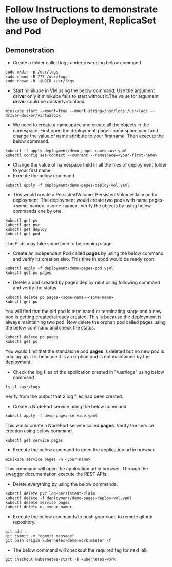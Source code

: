 # Follow Instructions to demonstrate the use of Deployment, ReplicaSet and Pod

## Demonstration
- Create a folder called *logs* under */usr* using below command
```shell script
sudo mkdir -p /usr/logs
sudo chmod -R 777 /usr/logs
sudo chown -R -$USER /usr/logs
```
- Start minikube in VM using the below command. Use the argument **driver** only if minikube fails to start without it.The value for argument **driver** could be docker/virtualbox. 
```shell script
minikube start --mount=true --mount-string=/usr/logs:/usr/logs --driver=docker/virtualbox
```
- We need to create a namespace and create all the objects in the namespace. First open the deployment-pages-namespace.yaml and change the value of name attribute to your firstname. Then execute the below command.
```shell script
kubectl -f apply deployment/demo-pages-namespace.yaml
kubectl config set-context --current --namespace=<your-first-name>
```
- Change the value of namespace field in all the files of deployment folder to your first name
- Execute the below command
```shell script
kubectl apply -f deployment/demo-pages-deploy-vol.yaml
```
- This would create a PersistentVolume, PersistentVolumeClaim and a deployment. The deployment would create two pods with name pages-\<some-name>-\<some-name>. Verify the objects by using below commands one by one.
```shell script
kubectl get pv
kubectl get pvc
kubectl get deploy
kubectl get pod
```
The Pods may take some time to be running stage.
- Create an independent Pod called **pages** by using the below command and verify its creation also. This time th epod would be ready soon.
```shell script
kubectl apply -f deployment/demo-pages-pod.yaml
kubectl get po pages
``` 
- Delete a pod created by pages deployment using following command and verify the status
```shell script
kubectl delete po pages-<some-name>-<some-name>
kubectl get po
```
You will find that the old pod is terminated or terminating stage and a new pod is getting created/already created. This is because the deployment is always maintaining two pod.
Now delete the orphan pod called pages using the below command and check the status.
```shell script
kubectl delete po pages
kubectl get po
```
You would find that the standalone pod **pages** is deleted but no new pod is coming up. It is beacuse it is an orphan pod is not maintained by the deployment.
- Check the log files of the application created in "/usr/logs" using below command
```shell script
ls -l /usr/logs
```
Verify from the output that 2 log files had been created.
- Create a NodePort service using the below command.
```shell script
kubectl apply -f demo-pages-service.yaml
```
This would create a NodePort service called **pages**. Verify the service creation using below command.
```shell script
kubectl get service pages
```
- Execute the below command to open the application url in browser
```shell script
minikube service pages -n <your-name>
```
This command will open the application url in browser. Through the swagger documentation execute the REST APIs.
- Delete everything by using the below commands.
```shell script
kubectl delete pvc log-persistent-claim
kubectl delete -f deployment/demo-pages-deploy-vol.yaml
kubectl delete service pages
kubectl delete ns <your-name>
```
- Execute the below commands to push your code to remote github repository.
```shell script
git add .
git commit -m "commit_message"
git push origin kubernetes-demo-work:master -f
```
- The below command will checkout the required tag for next lab
```shell script
git checkout kubernetes-start -b kubernetes-work
```